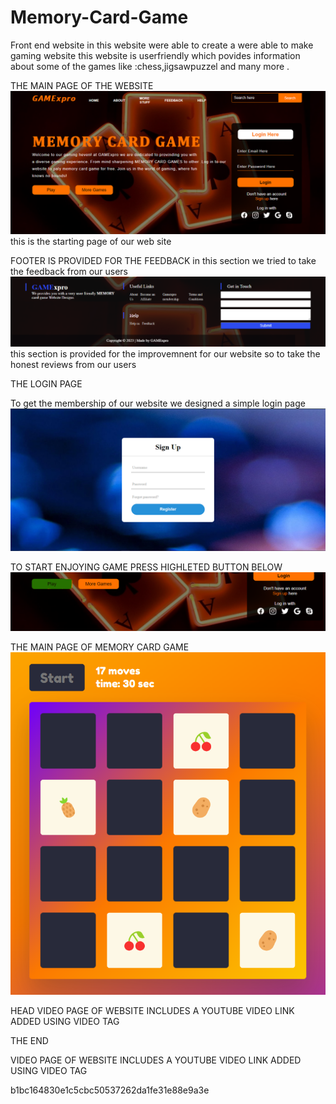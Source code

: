 # Memory-Card-Game
Front end website in this website were able to create a were able to make gaming website
this website is userfriendly which povides information about some of the games like :chess,jigsawpuzzel and many more .


THE MAIN PAGE OF THE WEBSITE
![alt text](<Screenshot 2024-05-15 151243.png>)
this is the starting page of our web site


FOOTER IS PROVIDED FOR THE FEEDBACK
in this section we tried to take the feedback from our users
![alt text](<Screenshot 2024-05-15 153155.png>)
this section is provided for the improvemnent for our website 
so to take the honest reviews from our users


THE LOGIN PAGE

To get the membership of our website we designed a simple login page
![alt text](<Screenshot 2024-05-15 151647.png>)



TO START ENJOYING GAME PRESS HIGHLETED BUTTON BELOW
![alt text](<Screenshot 2024-05-16 172018.png>)

THE MAIN PAGE OF MEMORY CARD GAME
![alt text](image-1.png)

 HEAD
VIDEO PAGE OF WEBSITE INCLUDES A YOUTUBE VIDEO LINK ADDED USING VIDEO TAG

THE END

VIDEO PAGE OF WEBSITE INCLUDES A YOUTUBE VIDEO LINK ADDED USING VIDEO TAG

b1bc164830e1c5cbc50537262da1fe31e88e9a3e
